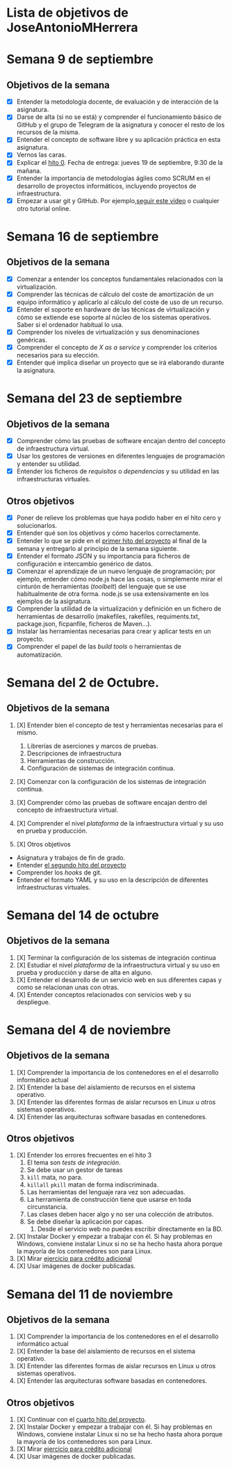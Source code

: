 # Lista de objetivos de JoseAntonioMHerrera

# Semana 9 de septiembre

## Objetivos de la semana

- [x] Entender la metodología docente, de evaluación y de interacción de la asignatura.
- [x] Darse de alta (si no se está) y comprender el funcionamiento básico de GitHub y el grupo de Telegram de la asignatura y conocer el resto de los recursos de la misma.
- [x] Entender el concepto de software libre y su aplicación práctica en esta asignatura.
- [x] Vernos las caras.
- [x] Explicar el [hito 0](http://jj.github.io/IV/documentos/proyecto/0.Repositorio). Fecha de entrega: jueves 19 de septiembre, 9:30 de la mañana.
- [x] Entender la importancia de metodologías ágiles como SCRUM en el desarrollo de proyectos informáticos, incluyendo proyectos de infraestructura.
- [x] Empezar a usar git y GitHub. Por ejemplo,[seguir este vídeo](https://www.youtube.com/watch?v=gmXyJI01qa8) o cualquier otro tutorial online.

# Semana 16 de septiembre

## Objetivos de la semana

- [x] Comenzar a entender los conceptos fundamentales relacionados con la virtualización.
- [x] Comprender las técnicas de cálculo del coste de amortización de un
equipo informático y aplicarlo al cálculo del coste de uso de un recurso.
- [x] Entender el soporte en hardware de las técnicas de virtualización y cómo se extiende ese soporte al núcleo de los sistemas operativos. Saber si el ordenador habitual lo usa.
- [x] Comprender los niveles de virtualización y sus denominaciones genéricas.
- [x] Comprender el concepto de *X as a service* y comprender los
   criterios necesarios para su elección.
- [x] Entender qué implica diseñar un proyecto que se irá elaborando
   durante la asignatura.

# Semana del 23 de septiembre

## Objetivos de la semana

- [X] Comprender cómo las pruebas de software encajan dentro del concepto de infraestructura virtual.
- [X] Usar los gestores de versiones en diferentes lenguajes de programación y entender su utilidad.
- [X] Entender los ficheros de *requisitos* o *dependencias* y su utilidad en las infraestructuras virtuales.

## Otros objetivos

- [x] Poner de relieve los problemas que haya podido haber en el hito cero y solucionarlos.
- [X] Entender qué son los objetivos y cómo hacerlos correctamente.
- [X] Entender lo que se pide en el [primer hito del proyecto](http://jj.github.io/IV/documentos/proyecto/1.Infraestructura) al final de la semana y entregarlo al principio de la semana siguiente.
- [X] Entender el formato JSON y su importancia para ficheros de
  configuración e intercambio genérico de datos.
- [X] Comenzar el aprendizaje de un nuevo lenguaje de programación; por ejemplo, entender cómo node.js hace las cosas, o simplemente mirar el
  cinturón de herramientas (*toolbelt*) del lenguaje que se use habitualmente de otra forma. node.js se usa extensivamente en los ejemplos de la asignatura.
- [X] Comprender la utilidad de la virtualización y definición en un
  fichero de herramientas de desarrollo (makefiles, rakefiles, requiments.txt, package.json, ficpanfile, ficheros de Maven...).
- [X] Instalar las herramientas necesarias para crear y aplicar tests en un proyecto.
- [X] Comprender el papel de las *build tools* o herramientas de automatización.

# Semana del 2 de Octubre. 

## Objetivos de la semana

1. [X] Entender bien el concepto de test y herramientas necesarias para el mismo.
   1. Librerías de aserciones y marcos de pruebas.
   2. Descripciones de infraestructura
   3. Herramientas de construcción.
   4. Configuración de sistemas de integración continua.
2. [X] Comenzar con la configuración de los sistemas de integración
   continua.
   
3. [X] Comprender cómo las pruebas de software encajan dentro del concepto
   de infraestructura virtual.
   
4. [X] Comprender el nivel *plataforma* de la infraestructura virtual y su uso en prueba y producción.

5. [X] Otros objetivos
* Asignatura y trabajos de fin de grado.
* Entender [el segundo hito del proyecto](http://jj.github.io/IV/documentos/proyecto/2.CI)
* Comprender los *hooks* de git.
* Entender el formato YAML y su uso en la descripción de diferentes infraestructuras virtuales.

# Semana del 14 de octubre

## Objetivos de la semana

1. [X] Terminar la configuración de los sistemas de integración continua
2. [X] Estudiar el nivel *plataforma* de la infraestructura virtual y su uso en prueba y producción y darse de alta en alguno.
3. [X] Entender el desarrollo de un servicio web en sus diferentes capas y
   como se relacionan unas con otras.
4. [X] Entender conceptos relacionados con servicios web y su despliegue.

# Semana del 4 de noviembre

## Objetivos de la semana

1. [X] Comprender la importancia de los contenedores en el el desarrollo
   informático actual
2. [X] Entender la base del aislamiento de recursos en el sistema operativo.
3. [X] Entender las diferentes formas de aislar recursos en Linux u otros sistemas operativos.
4. [X] Entender las arquitecturas software basadas en contenedores.

## Otros objetivos
1. [X] Entender los errores frecuentes en el hito 3
	1. El tema son *tests de integración*.
	2. Se debe usar un gestor de tareas
	  1. `kill` mata, no para.
	  2. `killall` `pkill` matan de forma indiscriminada.
	3. Las herramientas del lenguaje rara vez son adecuadas.
	4. La herramienta de construcción tiene que usarse en toda circunstancia.
	5. Las clases deben hacer algo y no ser una colección de atributos.
	6. Se debe diseñar la aplicación por capas.
		1. Desde el servicio web no puedes escribir directamente en la BD.
2. [X] Instalar Docker y empezar a trabajar con él. Si hay problemas en
   Windows, conviene instalar Linux si no se ha hecho hasta ahora
   porque la mayoría de los contenedores son para Linux.
3. [X] Mirar [ejercicio para crédito adicional](https://jj.github.io/IV/documentos/proyecto/3.5.tests)
4. [X] Usar imágenes de docker publicadas.

# Semana del 11 de noviembre

## Objetivos de la semana

1. [X] Comprender la importancia de los contenedores en el el desarrollo
   informático actual
2. [X] Entender la base del aislamiento de recursos en el sistema operativo.
3. [X] Entender las diferentes formas de aislar recursos en Linux u otros sistemas operativos.
4. [X] Entender las arquitecturas software basadas en contenedores.

## Otros objetivos

1. [X] Continuar con el  [cuarto hito del proyecto](https://jj.github.io/IV/documentos/proyecto/4.PaaS).
2. [X] Instalar Docker y empezar a trabajar con él. Si hay problemas en
   Windows, conviene instalar Linux si no se ha hecho hasta ahora
   porque la mayoría de los contenedores son para Linux.
3. [X] Mirar [ejercicio para crédito adicional](https://jj.github.io/IV/documentos/proyecto/3.5.tests)
4. [X] Usar imágenes de docker publicadas. 